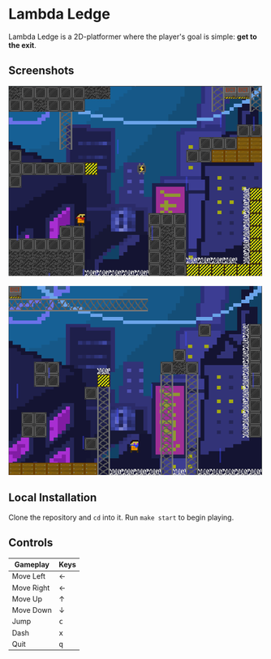 # Lambda Ledge

Lambda Ledge is a 2D-platformer where the player's goal is simple: **get to the exit**.

## Screenshots

<img src="screenshots/lvl1.png" width="500" height="" />
&nbsp
<img src="screenshots/lvl2.png" width="500" height="" />

## Local Installation 
Clone the repository and `cd` into it. Run `make start` to begin playing. 

## Controls

<center>

| Gameplay   | Keys           |
|------------|----------------|
| Move Left  |  ←             |
| Move Right |  ←             |
| Move Up    |  ↑             |
| Move Down  |  ↓             |
| Jump       | <kbd>c</kbd>   |
| Dash       | <kbd>x</kbd>   |
| Quit       | <kbd>q</kbd>   |

</center>
